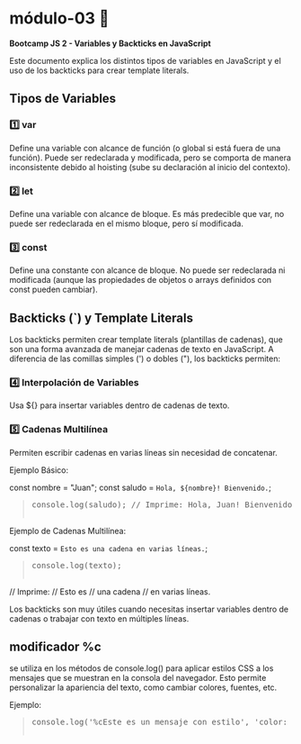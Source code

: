 # módulo-03 	:lemon:

**Bootcamp JS 2 - Variables y Backticks en JavaScript**

Este documento explica los distintos tipos de variables en JavaScript y el uso de los backticks para crear template literals.

## Tipos de Variables
### :one: var
Define una variable con alcance de función (o global si está fuera de una función). Puede ser redeclarada y modificada, pero se comporta de manera inconsistente debido al hoisting (sube su declaración al inicio del contexto).

### :two: let
Define una variable con alcance de bloque. Es más predecible que var, no puede ser redeclarada en el mismo bloque, pero sí modificada.

### :three: const
Define una constante con alcance de bloque. No puede ser redeclarada ni modificada (aunque las propiedades de objetos o arrays definidos con const pueden cambiar).

## Backticks (`) y Template Literals

Los backticks permiten crear template literals (plantillas de cadenas), que son una forma avanzada de manejar cadenas de texto en JavaScript. A diferencia de las comillas simples (') o dobles ("), los backticks permiten:

### :four: Interpolación de Variables
Usa ${} para insertar variables dentro de cadenas de texto.

### :five: Cadenas Multilínea
Permiten escribir cadenas en varias líneas sin necesidad de concatenar.

Ejemplo Básico:

const nombre = "Juan";
const saludo = `Hola, ${nombre}! Bienvenido.`;

><pre>console.log(saludo); // Imprime: Hola, Juan! Bienvenido.

Ejemplo de Cadenas Multilínea:

const texto = `Esto es
una cadena
en varias líneas.`;

><pre>console.log(texto);
// Imprime:
// Esto es
// una cadena
// en varias líneas.

Los backticks son muy útiles cuando necesitas insertar variables dentro de cadenas o trabajar con texto en múltiples líneas.

## modificador %c 

se utiliza en los métodos de console.log() para aplicar estilos CSS a los mensajes que se muestran en la consola del navegador. Esto permite personalizar la apariencia del texto, como cambiar colores, fuentes, etc.

Ejemplo: 

><pre>console.log('%cEste es un mensaje con estilo', 'color: blue; font-size: 20px;');